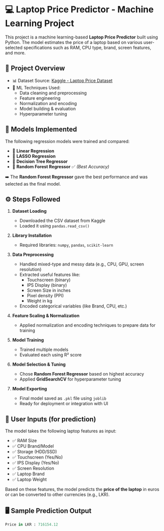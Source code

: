 # 💻 Laptop Price Predictor - Machine Learning Project

This project is a machine learning-based **Laptop Price Predictor** built using Python. The model estimates the price of a laptop based on various user-selected specifications such as RAM, CPU type, brand, screen features, and more.

## 📌 Project Overview

- 📊 Dataset Source: [Kaggle - Laptop Price Dataset](https://www.kaggle.com/)
- 🔧 ML Techniques Used:
  - Data cleaning and preprocessing
  - Feature engineering
  - Normalization and encoding
  - Model building & evaluation
  - Hyperparameter tuning

## 🧠 Models Implemented

The following regression models were trained and compared:
- 🔹 **Linear Regression**
- 🔹 **LASSO Regression**
- 🔹 **Decision Tree Regressor**
- 🔹 **Random Forest Regressor** ✅ *(Best Accuracy)*

➡️ The **Random Forest Regressor** gave the best performance and was selected as the final model.

## ⚙️ Steps Followed

1. **Dataset Loading**  
   - Downloaded the CSV dataset from Kaggle  
   - Loaded it using `pandas.read_csv()`

2. **Library Installation**  
   - Required libraries: `numpy`, `pandas`, `scikit-learn`

3. **Data Preprocessing**
   - Handled mixed-type and messy data (e.g., CPU, GPU, screen resolution)
   - Extracted useful features like:
     - Touchscreen (binary)
     - IPS Display (binary)
     - Screen Size in inches
     - Pixel density (PPI)
     - Weight in kg
   - Encoded categorical variables (like Brand, CPU, etc.)

4. **Feature Scaling & Normalization**
   - Applied normalization and encoding techniques to prepare data for training

5. **Model Training**
   - Trained multiple models
   - Evaluated each using R² score

6. **Model Selection & Tuning**
   - Chose **Random Forest Regressor** based on highest accuracy
   - Applied **GridSearchCV** for hyperparameter tuning

7. **Model Exporting**
   - Final model saved as `.pkl` file using `joblib`
   - Ready for deployment or integration with UI

## 🧾 User Inputs (for prediction)

The model takes the following laptop features as input:
- ✅ RAM Size
- ✅ CPU Brand/Model
- ✅ Storage (HDD/SSD)
- ✅ Touchscreen (Yes/No)
- ✅ IPS Display (Yes/No)
- ✅ Screen Resolution
- ✅ Laptop Brand
- ✅ Laptop Weight

Based on these features, the model predicts the **price of the laptop** in euros or can be converted to other currencies (e.g., LKR).

## 🖥️ Sample Prediction Output

```python
Price in LKR : 716154.12
